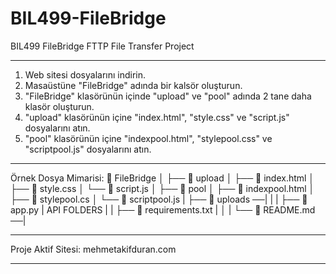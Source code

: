 # BIL499-FileBridge
BIL499 FileBridge FTTP File Transfer Project

------------------------------------------------------------------------------------------------------------------------------------------

1) Web sitesi dosyalarını indirin.
2) Masaüstüne "FileBridge" adında bir kalsör oluşturun.
3) "FileBridge" klasörünün içinde "upload" ve "pool" adında 2 tane daha klasör oluşturun.
4) "upload" klasörünün içine "index.html", "style.css" ve "script.js" dosyalarını atın.
5) "pool" klasörünün içine "indexpool.html", "stylepool.css" ve "scriptpool.js" dosyalarını atın.

------------------------------------------------------------------------------------------------------------------------------------------

Örnek Dosya Mimarisi:
📁 FileBridge
│
├── 📁 upload
│   ├── 📄 index.html
│   ├── 📄 style.css
│   └── 📄 script.js
│
├── 📁 pool
│   ├── 📄 indexpool.html
│   ├── 📄 stylepool.cs
│   └── 📄 scriptpool.js
|
├── 📁 uploads                 ──|
|                                 |
├── 📁 app.py                    |        API FOLDERS
|                                 |
├── 📁 requirements.txt          |
│                                 |
└── 📄 README.md                ──|

------------------------------------------------------------------------------------------------------------------------------------------

Proje Aktif Sitesi: mehmetakifduran.com

------------------------------------------------------------------------------------------------------------------------------------------
